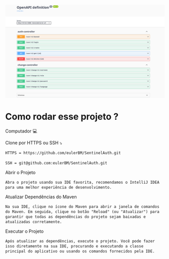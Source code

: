 <img src="readme/image_api.png" alt="Texto Alternativo">

<h1> Como rodar esse projeto ?</h1>


Computador 💻

Clone por HTTPS ou SSH ⤵️


    HTTPS = https://github.com/eulerBM/SentinelAuth.git

    SSH = git@github.com:eulerBM/SentinelAuth.git

Abrir o Projeto


    Abra o projeto usando sua IDE favorita, recomendamos o IntelliJ IDEA para uma melhor experiência de desenvolvimento.

Atualizar Dependências do Maven


    Na sua IDE, clique no ícone do Maven para abrir a janela de comandos do Maven. Em seguida, clique no botão "Reload" (ou "Atualizar") para garantir que todas as dependências do projeto sejam baixadas e atualizadas corretamente.

Executar o Projeto


    Após atualizar as dependências, execute o projeto. Você pode fazer isso diretamente na sua IDE, procurando e executando a classe principal do aplicativo ou usando os comandos fornecidos pela IDE.

